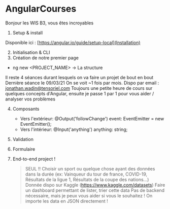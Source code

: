 # AngularCourses
Bonjour les WIS B3, vous êtes incroyables

1. Setup & install

Disponible ici : [https://angular.io/guide/setup-local](Installation)

2. Initialisation & CLI
3. Création de notre premier page
* ng new <PROJECT_NAME>
    -> La structure

Il reste 4 séances durant lesquels on va faire un projet de bout en bout
Dernière séance le 09/03/21
On se voit ~1 fois par mois.
Dispo par email : jonathan.wadin@tensoriel.com
Toujours une petite heure de cours sur quelques concepts d'Angular, ensuite je passe 1 par 1 pour vous aider / analyser vos problèmes

4. Composants
    * Vers l'extérieur: @Output('followChange') event: EventEmitter<string> = new EventEmitter<string>();
    * Vers l'intérieur: @Input('anything') anything: string;
5. Validation
6. Formulaire

7. End-to-end project !
    > SEUL !!
    > Choisir un sport ou quelque chose ayant des données dans la durée (ex: Vainqueur du tour de france, COVID-19, Résultats de la ligue 1, Résultats de la coupe des nations...)
    > Donnée dispo sur Kaggle (https://www.kaggle.com/datasets)
    > Faire un dashboard permettant de lister, trier cette data
    > Pas de backend nécessaire, mais je peux vous aider si vous le souhaitez !
    > On importe les data en JSON directement !
